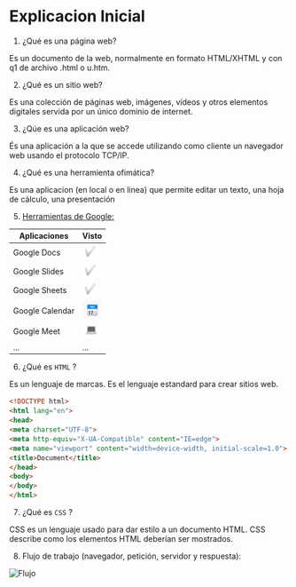 # Explicacion Inicial
1. ¿Qué es una página web?

Es un documento de la web, normalmente en formato HTML/XHTML y con q1 de archivo .html o u.htm.

2. ¿Qué es un sitio web?

Es una colección de páginas web, imágenes, vídeos y otros elementos digitales servida por un único dominio de internet.

3. ¿Qúe es una aplicación web?

És una aplicación a la que se accede utilizando como cliente un navegador web usando el protocolo TCP/IP.

4. ¿Qué es una herramienta ofimática?

Es una aplicacion (en local o en linea) que permite editar un texto, una hoja de cálculo, una presentación

5. [Herramientas de Google:](https://www.google.com/intl/es-419/chrome/browser-tools/ "Herrmientas de Google")

| Aplicaciones | Visto |
|--------|:-----------|
| Google Docs | ![Tick](https://github.com/XaviiConde/SMX2-M8UF1A2/blob/main/correcto.png "Tick") |
| Google Slides | ![Tick](https://github.com/XaviiConde/SMX2-M8UF1A2/blob/main/correcto.png "Tick") |
| Google Sheets | ![Tick](https://github.com/XaviiConde/SMX2-M8UF1A2/blob/main/correcto.png "Tick") |
| Google Calendar | ![Calendar](https://github.com/XaviiConde/SMX2-M8UF1A2/blob/main/imagen_2022-09-16_173935653.png "Calendar") |
| Google Meet | ![Meet](https://github.com/XaviiConde/SMX2-M8UF1A2/blob/main/imagen_2022-09-16_174118607.png "Meet") |
| ... | ... |

6. ¿Qué es `HTML` ?

Es un lenguaje de marcas. Es el lenguaje estandard para crear sitios web.

```html
<!DOCTYPE html>
<html lang="en">
<head>
<meta charset="UTF-8">
<meta http-equiv="X-UA-Compatible" content="IE=edge">
<meta name="viewport" content="width=device-width, initial-scale=1.0">
<title>Document</title>
</head>
<body>
</body>
</html>
````

7. ¿Qué es `CSS` ?

CSS es un lenguaje usado para dar estilo a un documento HTML. CSS describe como los
elementos HTML deberían ser mostrados.

8. Flujo de trabajo (navegador, petición, servidor y respuesta):

![Flujo](https://github.com/XaviiConde/SMX2-M8UF1A2/blob/main/imagen_2022-09-16_174555465.png "Flujo")
